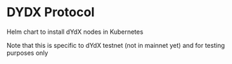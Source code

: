 # DYDX Protocol

Helm chart to install dYdX nodes in Kubernetes

Note that this is specific to dYdX testnet (not in mainnet yet) and for testing purposes only
